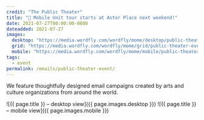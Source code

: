 ```yaml
---
credit: "The Public Theater"
title: "🚌 Mobile Unit tour starts at Astor Place next weekend!"
date: 2021-07-27T00:00:00-0800
dateadded: 2021-07-27
images:
  desktop: "https://media.wordfly.com/wordfly/mome/desktop/public-theater-event.jpg"
  grid: "https://media.wordfly.com/wordfly/mome/grid/public-theater-event.jpg"
  mobile: "https://media.wordfly.com/wordfly/mome/mobile/public-theater-event.jpg"
tags:
  - event
permalink: /emails/public-theater-event/
---
```

We feature thoughtfully designed email campaigns created by arts and culture organizations from around the world.

![{{ page.title }} – desktop view]({{ page.images.desktop }})
![{{ page.title }} – mobile view]({{ page.images.mobile }})
